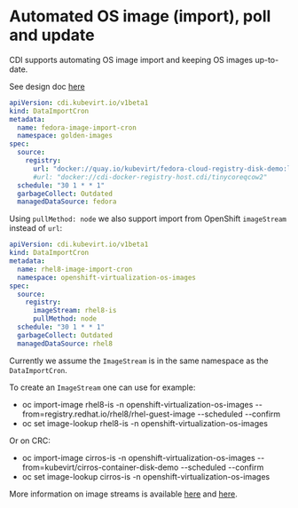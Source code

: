 # Automated OS image (import), poll and update

CDI supports automating OS image import and keeping OS images up-to-date.

See design doc [here](https://github.com/kubevirt/community/blob/main/design-proposals/golden-image-delivery-and-update-pipeline.md)

```yaml
apiVersion: cdi.kubevirt.io/v1beta1
kind: DataImportCron
metadata:
  name: fedora-image-import-cron
  namespace: golden-images
spec:
  source:
    registry:
      url: "docker://quay.io/kubevirt/fedora-cloud-registry-disk-demo:latest"
      #url: "docker://cdi-docker-registry-host.cdi/tinycoreqcow2"
  schedule: "30 1 * * 1"
  garbageCollect: Outdated
  managedDataSource: fedora
```

Using `pullMethod: node` we also support import from OpenShift `imageStream` instead of `url`:

```yaml
apiVersion: cdi.kubevirt.io/v1beta1
kind: DataImportCron
metadata:
  name: rhel8-image-import-cron
  namespace: openshift-virtualization-os-images
spec:
  source:
    registry:
      imageStream: rhel8-is
      pullMethod: node
  schedule: "30 1 * * 1"
  garbageCollect: Outdated
  managedDataSource: rhel8
```

Currently we assume the `ImageStream` is in the same namespace as the `DataImportCron`.

To create an `ImageStream` one can use for example:
* oc import-image rhel8-is -n openshift-virtualization-os-images --from=registry.redhat.io/rhel8/rhel-guest-image --scheduled --confirm
* oc set image-lookup rhel8-is -n openshift-virtualization-os-images 

Or on CRC:
* oc import-image cirros-is -n openshift-virtualization-os-images --from=kubevirt/cirros-container-disk-demo --scheduled --confirm
* oc set image-lookup cirros-is -n openshift-virtualization-os-images

More information on image streams is available [here](https://docs.openshift.com/container-platform/4.8/openshift_images/image-streams-manage.html) and [here](https://www.tutorialworks.com/openshift-imagestreams).